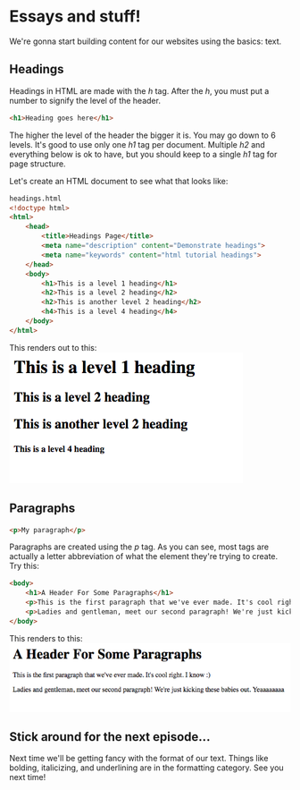 # Essays and stuff!
We're gonna start building content for our websites using the basics: text.

## Headings
Headings in HTML are made with the *h* tag. After the *h*, you must put a number to signify the level of the header.
```html
<h1>Heading goes here</h1>
```
The higher the level of the header the bigger it is. You may go down to 6 levels. It's good to use only one *h1* tag per document. Multiple *h2* and everything below is ok to have, but you should keep to a single *h1* tag for page structure.

Let's create an HTML document to see what that looks like:
```html
headings.html
<!doctype html>
<html>
    <head>
        <title>Headings Page</title>
        <meta name="description" content="Demonstrate headings">
        <meta name="keywords" content="html tutorial headings">
    </head>
    <body>
        <h1>This is a level 1 heading</h1>
        <h2>This is a level 2 heading</h2>
        <h2>This is another level 2 heading</h2>
        <h4>This is a level 4 heading</h4>
    </body>
</html>
```
This renders out to this:
![headings](./images/headings.png)

## Paragraphs
```html
<p>My paragraph</p>
```
Paragraphs are created using the *p* tag. As you can see, most tags are actually a letter abbreviation of what the element they're trying to create. Try this:

```html
<body>
    <h1>A Header For Some Paragraphs</h1>
    <p>This is the first paragraph that we've ever made. It's cool right. I know :)</p>
    <p>Ladies and gentleman, meet our second paragraph! We're just kicking these babies out. Yeaaaaaaaa</p>
</body>
```

This renders to this:
![paragraphs](./images/paragraphs.png)

## Stick around for the next episode...
Next time we'll be getting fancy with the format of our text. Things like bolding, italicizing, and underlining are in the formatting category. See you next time!